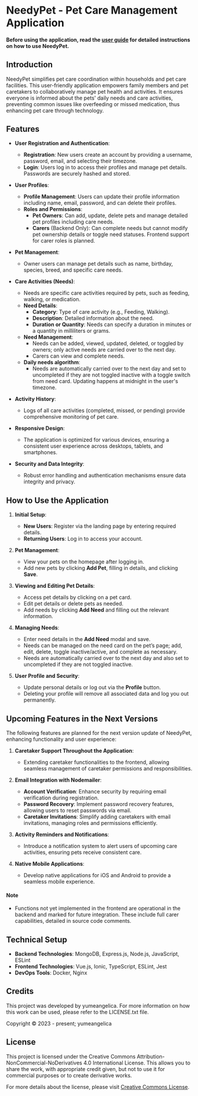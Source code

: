 # NeedyPet - Pet Care Management Application

#### Before using the application, read the [user guide](#how-to-use-the-application) for detailed instructions on how to use NeedyPet.

## Introduction

NeedyPet simplifies pet care coordination within households and pet care facilities. This user-friendly application empowers family members and pet caretakers to collaboratively manage pet health and activities. It ensures everyone is informed about the pets' daily needs and care activities, preventing common issues like overfeeding or missed medication, thus enhancing pet care through technology.

## Features

- **User Registration and Authentication**:
  - **Registration**: New users create an account by providing a username, password, email, and selecting their timezone.
  - **Login**: Users log in to access their profiles and manage pet details. Passwords are securely hashed and stored.

- **User Profiles**:
  - **Profile Management**: Users can update their profile information including name, email, password, and can delete their profiles.
  - **Roles and Permissions**:
    - **Pet Owners**: Can add, update, delete pets and manage detailed pet profiles including care needs.
    - **Carers** (Backend Only): Can complete needs but cannot modify pet ownership details or toggle need statuses. Frontend support for carer roles is planned.

- **Pet Management**:
  - Owner users can manage pet details such as name, birthday, species, breed, and specific care needs.

- **Care Activities (Needs)**:
  - Needs are specific care activities required by pets, such as feeding, walking, or medication.
  - **Need Details**:
    - **Category**: Type of care activity (e.g., Feeding, Walking).
    - **Description**: Detailed information about the need.
    - **Duration or Quantity**: Needs can specify a duration in minutes or a quantity in milliliters or grams.
  - **Need Management**:
    - Needs can be added, viewed, updated, deleted, or toggled by owners; only active needs are carried over to the next day.
    - Carers can view and complete needs.
  - **Daily needs algorithm**:
    - Needs are automatically carried over to the next day and set to uncompleted if they are not toggled inactive with a toggle switch from need card. Updating happens at midnight in the user's timezone.

- **Activity History**:
  - Logs of all care activities (completed, missed, or pending) provide comprehensive monitoring of pet care.

- **Responsive Design**:
  - The application is optimized for various devices, ensuring a consistent user experience across desktops, tablets, and smartphones.

- **Security and Data Integrity**:
  - Robust error handling and authentication mechanisms ensure data integrity and privacy.

## How to Use the Application

1. **Initial Setup**:
   - **New Users**: Register via the landing page by entering required details.
   - **Returning Users**: Log in to access your account.

2. **Pet Management**:
   - View your pets on the homepage after logging in.
   - Add new pets by clicking **Add Pet**, filling in details, and clicking **Save**.

3. **Viewing and Editing Pet Details**:
   - Access pet details by clicking on a pet card.
   - Edit pet details or delete pets as needed.
   - Add needs by clicking **Add Need** and filling out the relevant information.

4. **Managing Needs**:
   - Enter need details in the **Add Need** modal and save.
   - Needs can be managed on the need card on the pet’s page; add, edit, delete, toggle inactive/active, and complete as necessary.
   - Needs are automatically carried over to the next day and also set to uncompleted if they are not toggled inactive.

5. **User Profile and Security**:
   - Update personal details or log out via the **Profile** button.
   - Deleting your profile will remove all associated data and log you out permanently.

## Upcoming Features in the Next Versions

The following features are planned for the next version update of NeedyPet, enhancing functionality and user experience:

1. **Caretaker Support Throughout the Application**:
   - Extending caretaker functionalities to the frontend, allowing seamless management of caretaker permissions and responsibilities.

2. **Email Integration with Nodemailer**:
   - **Account Verification**: Enhance security by requiring email verification during registration.
   - **Password Recovery**: Implement password recovery features, allowing users to reset passwords via email.
   - **Caretaker Invitations**: Simplify adding caretakers with email invitations, managing roles and permissions efficiently.

3. **Activity Reminders and Notifications**:
   - Introduce a notification system to alert users of upcoming care activities, ensuring pets receive consistent care.

4. **Native Mobile Applications**:
   - Develop native applications for iOS and Android to provide a seamless mobile experience.

#### Note

  - Functions not yet implemented in the frontend are operational in the backend and marked for future integration. These include full carer capabilities, detailed in source code comments.

## Technical Setup

- **Backend Technologies**: MongoDB, Express.js, Node.js, JavaScript, ESLint
- **Frontend Technologies**: Vue.js, Ionic, TypeScript, ESLint, Jest
- **DevOps Tools**: Docker, Nginx

## Credits

This project was developed by yumeangelica. For more information on how this work can be used, please refer to the LICENSE.txt file.

Copyright © 2023 - present; yumeangelica

## License

This project is licensed under the Creative Commons Attribution-NonCommercial-NoDerivatives 4.0 International License. This allows you to share the work, with appropriate credit given, but not to use it for commercial purposes or to create derivative works.

For more details about the license, please visit [Creative Commons License](https://creativecommons.org/licenses/by-nc-nd/4.0/).
